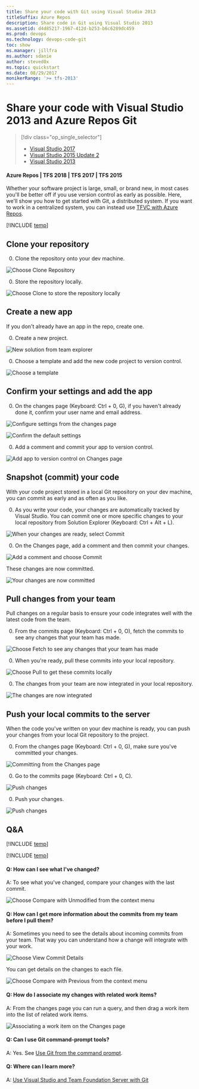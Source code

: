 ```yaml
---
title: Share your code with Git using Visual Studio 2013
titleSuffix: Azure Repos
description: Share code in Git using Visual Studio 2013
ms.assetid: d4d85217-1967-412d-b253-b6c6289dc459
ms.prod: devops
ms.technology: devops-code-git 
toc: show
ms.manager: jillfra
ms.author: sdanie
author: steved0x
ms.topic: quickstart
ms.date: 08/29/2017
monikerRange: '>= tfs-2013'
---
```



# Share your code with Visual Studio 2013 and Azure Repos Git

> [!div class="op_single_selector"]
> - [Visual Studio 2017](share-your-code-in-git-vs-2017.md)
> - [Visual Studio 2015 Update 2](share-your-code-in-git-vs.md)
> - [Visual Studio 2013](share-your-code-in-git-vs-2013.md)   

#### Azure Repos | TFS 2018 | TFS 2017 | TFS 2015  

Whether your software project is large, small, or brand new, 
in most cases you'll be better off if you use version control 
as early as possible. Here, we'll show you how to get started with 
Git, a distributed system. If you want to work in a centralized system, 
you can instead use [TFVC with Azure Repos](../../repos/tfvc/share-your-code-in-tfvc-vs.md).

[!INCLUDE [temp](_shared/open-team-project-in-vs.md)]

## Clone your repository

0. Clone the repository onto your dev machine.

 ![Choose Clone Repository](_img/share-your-code-in-git-vs/IC684063.png)

0. Store the repository locally.

 ![Choose Clone to store the repository locally](_img/share-your-code-in-git-vs/IC682931.png)

## Create a new app
If you don't already have an app in the repo, create one.

0. Create a new project.

 ![New solution from team explorer](_img/share-your-code-in-git-vs/team-explorer-git-new-solution.png)

0. Choose a template and add the new code project to version control.

 ![Choose a template](_img/create-your-app-vs/IC687148.png)

## Confirm your settings and add the app

0. On the changes page (Keyboard: Ctrl + 0, G), if you haven't already done it,
confirm your user name and email address.

 ![Configure settings from the changes page](_img/share-your-code-in-git-vs/confirm-git-settings-from-changes-page.png)

 ![Confirm the default settings](_img/share-your-code-in-git-vs/git-initial-settings-with-default-values.png)

0. Add a comment and commit your app to version control.

 ![Add app to version control on Changes page](_img/share-your-code-in-git-vs/team-explorer-git-changes-add-app.png)


## Snapshot (commit) your code

With your code project stored in a local Git repository on your dev machine, 
you can commit as early and as often as you like.

0. As you write your code, your changes are automatically tracked by Visual Studio. 
You can commit one or more specific changes to your local repository from Solution Explorer
(Keyboard: Ctrl + Alt + L).

 ![When your changes are ready, select Commit](_img/share-your-code-in-git-vs/IC683030.png)

0. On the Changes page, add a comment and then commit your changes.

 ![Add a comment and choose Commit](_img/share-your-code-in-git-vs/IC683031.png)

 These changes are now committed.

 ![Your changes are now committed](_img/share-your-code-in-git-vs/IC683032.png)

## Pull changes from your team

Pull changes on a regular basis to ensure your code integrates well with the latest code from the team.

0. From the commits page (Keyboard: Ctrl + 0, O), fetch the commits to see any changes that your team has made.

 ![Choose Fetch to see any changes that your team has made](_img/share-your-code-in-git-vs/IC682939.png)

0. When you're ready, pull these commits into your local repository.

 ![Choose Pull to get these commits locally](_img/share-your-code-in-git-vs/IC682942.png)

0. The changes from your team are now integrated in your local repository.

 ![The changes are now integrated](_img/share-your-code-in-git-vs/IC682943.png)

## Push your local commits to the server

When the code you've written on your dev machine is ready, you can push your changes from your local Git repository to the project.

0. From the changes page (Keyboard: Ctrl + 0, G), make sure you've committed your changes.

 ![Committing from the Changes page](_img/share-your-code-in-git-vs/IC682975.png)

0. Go to the commits page (Keyboard: Ctrl + 0, C).

 ![Push changes](_img/share-your-code-in-git-vs/IC682976.png)

0. Push your changes.

 ![Push changes](_img/share-your-code-in-git-vs/IC682977.png)


## Q&A

<!-- BEGINSECTION class="md-qanda" -->

[!INCLUDE [temp](_shared/open-team-project-in-vs-qa.md)]

[!INCLUDE [temp](_shared/qa-vs-launch-fail.md)]


#### Q: How can I see what I've changed?

A: To see what you've changed, compare your changes with the last commit.

 ![Choose Compare with Unmodified from the context menu](_img/share-your-code-in-git-vs/IC685270.png)

#### Q: How can I get more information about the commits from my team before I pull them?

A: Sometimes you need to see the details about incoming commits from your team. That way you can understand how a change will integrate with your work.

 ![Choose View Commit Details](_img/share-your-code-in-git-vs/IC682940.png)

 You can get details on the changes to each file.

 ![Choose Compare with Previous from the context menu](_img/share-your-code-in-git-vs/IC685291.png)

#### Q: How do I associate my changes with related work items?

A: From the changes page you can run a query, and then drag a work item into the list of related work items.

 ![Associating a work item on the Changes page](_img/share-your-code-in-git-vs/IC685315.png)

#### Q: Can I use Git command-prompt tools?

A: Yes. See [Use Git from the command prompt](command-prompt.md).

#### Q: Where can I learn more?

A: [Use Visual Studio and Team Foundation Server with Git](overview.md)

<!-- ENDSECTION --> 
